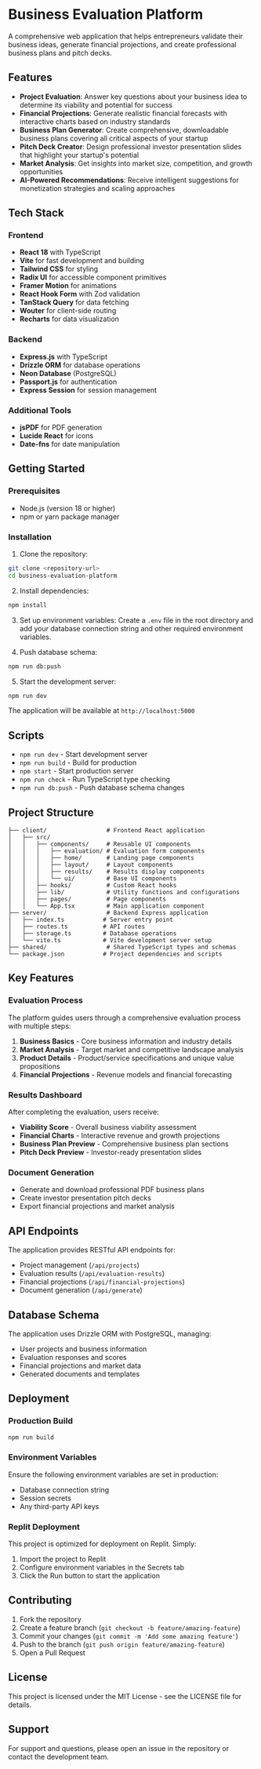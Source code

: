 
# Business Evaluation Platform

A comprehensive web application that helps entrepreneurs validate their business ideas, generate financial projections, and create professional business plans and pitch decks.

## Features

- **Project Evaluation**: Answer key questions about your business idea to determine its viability and potential for success
- **Financial Projections**: Generate realistic financial forecasts with interactive charts based on industry standards
- **Business Plan Generator**: Create comprehensive, downloadable business plans covering all critical aspects of your startup
- **Pitch Deck Creator**: Design professional investor presentation slides that highlight your startup's potential
- **Market Analysis**: Get insights into market size, competition, and growth opportunities
- **AI-Powered Recommendations**: Receive intelligent suggestions for monetization strategies and scaling approaches

## Tech Stack

### Frontend
- **React 18** with TypeScript
- **Vite** for fast development and building
- **Tailwind CSS** for styling
- **Radix UI** for accessible component primitives
- **Framer Motion** for animations
- **React Hook Form** with Zod validation
- **TanStack Query** for data fetching
- **Wouter** for client-side routing
- **Recharts** for data visualization

### Backend
- **Express.js** with TypeScript
- **Drizzle ORM** for database operations
- **Neon Database** (PostgreSQL)
- **Passport.js** for authentication
- **Express Session** for session management

### Additional Tools
- **jsPDF** for PDF generation
- **Lucide React** for icons
- **Date-fns** for date manipulation

## Getting Started

### Prerequisites
- Node.js (version 18 or higher)
- npm or yarn package manager

### Installation

1. Clone the repository:
```bash
git clone <repository-url>
cd business-evaluation-platform
```

2. Install dependencies:
```bash
npm install
```

3. Set up environment variables:
Create a `.env` file in the root directory and add your database connection string and other required environment variables.

4. Push database schema:
```bash
npm run db:push
```

5. Start the development server:
```bash
npm run dev
```

The application will be available at `http://localhost:5000`

## Scripts

- `npm run dev` - Start development server
- `npm run build` - Build for production
- `npm start` - Start production server
- `npm run check` - Run TypeScript type checking
- `npm run db:push` - Push database schema changes

## Project Structure

```
├── client/                 # Frontend React application
│   ├── src/
│   │   ├── components/     # Reusable UI components
│   │   │   ├── evaluation/ # Evaluation form components
│   │   │   ├── home/       # Landing page components
│   │   │   ├── layout/     # Layout components
│   │   │   ├── results/    # Results display components
│   │   │   └── ui/         # Base UI components
│   │   ├── hooks/          # Custom React hooks
│   │   ├── lib/            # Utility functions and configurations
│   │   ├── pages/          # Page components
│   │   └── App.tsx         # Main application component
├── server/                 # Backend Express application
│   ├── index.ts           # Server entry point
│   ├── routes.ts          # API routes
│   ├── storage.ts         # Database operations
│   └── vite.ts            # Vite development server setup
├── shared/                 # Shared TypeScript types and schemas
└── package.json           # Project dependencies and scripts
```

## Key Features

### Evaluation Process
The platform guides users through a comprehensive evaluation process with multiple steps:

1. **Business Basics** - Core business information and industry details
2. **Market Analysis** - Target market and competitive landscape analysis
3. **Product Details** - Product/service specifications and unique value propositions
4. **Financial Projections** - Revenue models and financial forecasting

### Results Dashboard
After completing the evaluation, users receive:
- **Viability Score** - Overall business viability assessment
- **Financial Charts** - Interactive revenue and growth projections
- **Business Plan Preview** - Comprehensive business plan sections
- **Pitch Deck Preview** - Investor-ready presentation slides

### Document Generation
- Generate and download professional PDF business plans
- Create investor presentation pitch decks
- Export financial projections and market analysis

## API Endpoints

The application provides RESTful API endpoints for:
- Project management (`/api/projects`)
- Evaluation results (`/api/evaluation-results`)
- Financial projections (`/api/financial-projections`)
- Document generation (`/api/generate`)

## Database Schema

The application uses Drizzle ORM with PostgreSQL, managing:
- User projects and business information
- Evaluation responses and scores
- Financial projections and market data
- Generated documents and templates

## Deployment

### Production Build
```bash
npm run build
```

### Environment Variables
Ensure the following environment variables are set in production:
- Database connection string
- Session secrets
- Any third-party API keys

### Replit Deployment
This project is optimized for deployment on Replit. Simply:
1. Import the project to Replit
2. Configure environment variables in the Secrets tab
3. Click the Run button to start the application

## Contributing

1. Fork the repository
2. Create a feature branch (`git checkout -b feature/amazing-feature`)
3. Commit your changes (`git commit -m 'Add some amazing feature'`)
4. Push to the branch (`git push origin feature/amazing-feature`)
5. Open a Pull Request

## License

This project is licensed under the MIT License - see the LICENSE file for details.

## Support

For support and questions, please open an issue in the repository or contact the development team.
